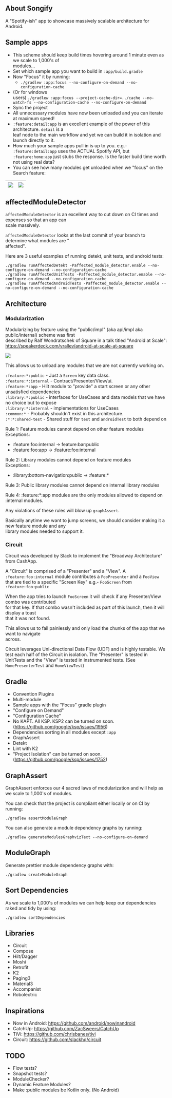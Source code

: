 ## About Songify

A "Spotify-ish" app to showcase massively scalable architecture for Android.

## Sample apps

- This scheme should keep build times hovering around 1 minute even as we scale to 1,000's of  
  modules...
- Set which sample app you want to build in `:app/build.gradle`
- Now "Focus" it by running:
    - `./gradlew :app:focus --no-configure-on-demand --no-configuration-cache`
- (Or for windows  
  users) `./gradlew :app:focus --project-cache-dir=../cache --no-watch-fs --no-configuration-cache --no-configure-on-demand`
- Sync the project
- All unnecessary modules have now been unloaded and you can iterate at maximum speed!
- `:feature:detail:app` is an excellent example of the power of this architecture. `detail` is a  
  leaf node to the main workflow and yet we can build it in isolation and launch directly to it.
- How much your sample apps pull in is up to you. e.g.- `:feature:detail:app` uses the ACTUAL
  Spotify API, but `:feature:home:app` just stubs the response. Is the faster build time worth not
  using real data?
- You can see how many modules get unloaded when we "focus" on the Search feature:

| ![](images/all.png) | ![](images/search.png) |
|---------------------|------------------------|

## affectedModuleDetector

`affectedModuleDetector` is an excellent way to cut down on CI times and expenses so that an app
can  
scale massively.

`affectedModuleDetector` looks at the last commit of your branch to determine what modules are "  
affected".

Here are 3 useful examples of running detekt, unit tests, and android tests:

`./gradlew runAffectedDetekt -Paffected_module_detector.enable --no-configure-on-demand --no-configuration-cache`  
`./gradlew runAffectedUnitTests -Paffected_module_detector.enable --no-configure-on-demand --no-configuration-cache`  
`./gradlew runAffectedAndroidTests -Paffected_module_detector.enable --no-configure-on-demand --no-configuration-cache`

## Architecture

### Modularization

Modularizing by feature using the "public/impl" (aka api/impl aka public/internal) scheme was
first  
described by Ralf Wondratschek of Square in a talk titled "Android at Scale":  
https://speakerdeck.com/vrallev/android-at-scale-at-square

![](images/api-impl.png)

This allows us to unload any modules that we are not currently working on.

`:feature:*:public` - Just a `Screen` key data class.  
`:feature:*:internal` - Contract/Presenter/View/ui.  
`:feature:*:app` - Hilt module to "provide" a start screen or any other unsatisfied dependencies  
`:library:*:public` - interfaces for UseCases and data models that we have no choice but to expose  
`:library:*:internal` - implementations for UseCases  
`:common:*` - Probably shouldn't exist in this architecture.  
`:*:*:shared-test` - Shared stuff for `test` and `androidTest` to both depend on

Rule 1: Feature modules cannot depend on other feature modules  
Exceptions:

- :feature:foo:internal -> feature:bar:public
- :feature:foo:app -> :feature:foo:internal

Rule 2: Library modules cannot depend on feature modules  
Exceptions:

- :library:bottom-navigation:public -> :feature:*

Rule 3: Public library modules cannot depend on internal library modules

Rule 4: :feature:*:app modules are the only modules allowed to depend on :internal modules.

Any violations of these rules will blow up `graphAssert`.

Basically anytime we want to jump screens, we should consider making it a new feature module and
any  
library modules needed to support it.

### Circuit

Circuit was developed by Slack to implement the "Broadway Architecture" from CashApp.

A "Circuit" is comprised of a "Presenter" and a "View". A `:feature:foo:internal` module
contributes a `FooPresenter` and a `FooView` that are tied to a specific "Screen Key"
e.g.- `FooScreen` from `:feature:foo:public`

When the app tries to launch `FooScreen` it will check if any Presenter/View combo was contributed  
for that key. If that combo wasn't included as part of this launch, then it will display a toast  
that it was not found.

This allows us to fail painlessly and only load the chunks of the app that we want to navigate  
across.

Circuit leverages Uni-directional Data Flow (UDF) and is highly testable. We test each half of the
Circuit in isolation. The "Presenter" is tested in UnitTests and the "View" is tested in
instrumented tests.  (See `HomePresenterTest` and `HomeViewTest`)

## Gradle

- Convention Plugins
- Multi-module
- Sample apps with the "Focus" gradle plugin
- "Configure on Demand"
- "Configuration Cache"
- No KAPT. All KSP. KSP2 can be turned on soon. (https://github.com/google/ksp/issues/1956)
- Dependencies sorting in all modules except `:app`
- GraphAssert
- Detekt
- Lint with K2
- "Project Isolation" can be turned on soon. (https://github.com/google/ksp/issues/1752)

## GraphAssert

GraphAssert enforces our 4 sacred laws of modularization and will help as we scale to 1,000's of
modules.

You can check that the project is compliant either locally or on CI by running:

`./gradlew assertModuleGraph`

You can also generate a module dependency graphs by running:

`./gradlew generateModulesGraphvizText --no-configure-on-demand`

## ModuleGraph

Generate prettier module dependency graphs with:

`./gradlew createModuleGraph`

## Sort Dependencies

As we scale to 1,000's of modules we can help keep our dependencies raked and tidy by using:

`./gradlew sortDependencies`

## Libraries

- Circuit
- Compose
- Hilt/Dagger
- Moshi
- Retrofit
- K2
- Paging3
- Material3
- Accompanist
- Robolectric

## Inspirations

- Now in Android: https://github.com/android/nowinandroid
- CatchUp: https://github.com/ZacSweers/CatchUp
- TiVi: https://github.com/chrisbanes/tivi
- Circuit: https://github.com/slackhq/circuit

## TODO

- Flow tests?
- Snapshot tests?
- ModuleChecker?
- Dynamic Feature Modules?
- Make :public modules be Kotlin only. (No Android)
